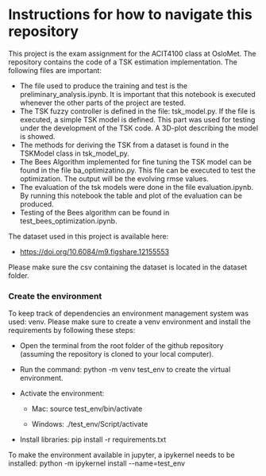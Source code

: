 # Instructions for how to navigate this repository

This project is the exam assignment for the ACIT4100 class at OsloMet. 
The repository contains the code of a TSK estimation implementation. The following files are important:

- The file used to produce the training and test is the preliminary_analysis.ipynb. It is important that this notebook is executed whenever the other parts of the project are tested.
- The TSK fuzzy controller is defined in the file: tsk_model.py. If the file is executed, a simple TSK model is defined. This part was used for testing under the development of the TSK code. A 3D-plot describing the model is showed.
- The methods for deriving the TSK from a dataset is found in the TSKModel class in tsk_model_py.
- The Bees Algorithm implemented for fine tuning the TSK model can be found in the file ba_optimizatino.py. This file can be executed to test the optimization. The output will be the evolving rmse values.
- The evaluation of the tsk models were done in the file evaluation.ipynb. By running this notebook the table and plot of the evaluation can be produced.
- Testing of the Bees algorithm can be found in test_bees_optimization.ipynb.

The dataset used in this project is available here:
- https://doi.org/10.6084/m9.figshare.12155553

Please make sure the csv containing the dataset is located in the dataset folder.

### Create the environment
To keep track of dependencies an environment management system was used: venv. Please make sure to create a venv environment and install the requirements by following these steps:

- Open the terminal from the root folder of the github repository (assuming the repository is cloned to your local computer).

- Run the command: python -m venv test_env to create the virtual environment.

- Activate the environment:
    - Mac: source test_env/bin/activate 

    - Windows: ./test_env/Script/activate

- Install libraries: pip install -r requirements.txt

To make the environment available in jupyter, a ipykernel needs to be installed: python -m ipykernel install --name=test_env



